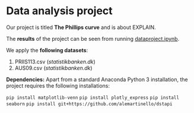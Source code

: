 # Data analysis project

Our project is titled **The Phillips curve** and is about EXPLAIN.

The **results** of the project can be seen from running [dataproject.ipynb](dataproject.ipynb).

We apply the **following datasets**:

1. PRIIS113.csv (*statistikbanken.dk*) 
1. AUS09.csv (*statistikbanken.dk*)

**Dependencies:** Apart from a standard Anaconda Python 3 installation, the project requires the following installations:

``pip install matplotlib-venn``
``pip install plotly_express``
``pip install seaborn``
``pip install git+https://github.com/alemartinello/dstapi``
